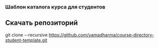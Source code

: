 ### Шаблон каталога курса для студентов
## Скачать репозиторий 
git clone --recursive https://github.com/yamadharma/course-directory-student-template.git
